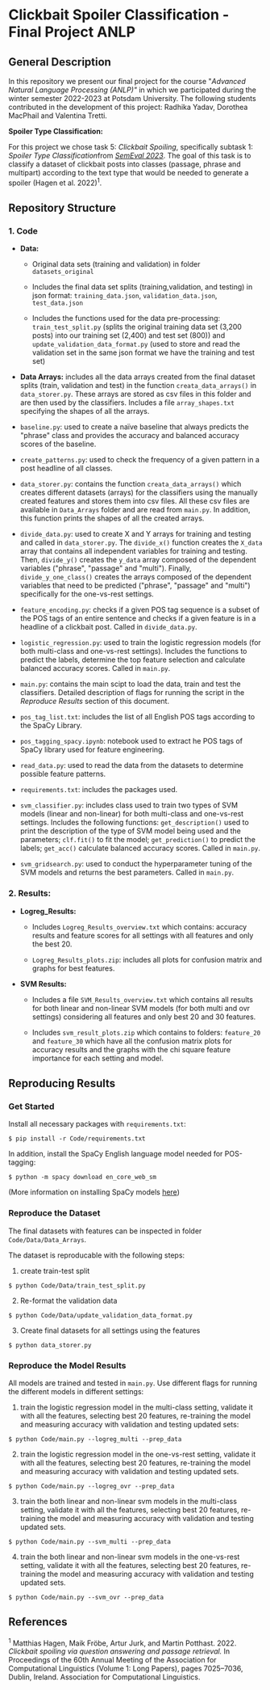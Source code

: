 # Clickbait Spoiler Classification - Final Project ANLP

## General Description

In this repository we present our final project for the course
"*Advanced Natural Language Processing (ANLP)"* in which we participated
during the winter semester 2022-2023 at Potsdam University. The
following students contributed in the development of this project:
Radhika Yadav, Dorothea MacPhail and Valentina Tretti.

**Spoiler Type Classification:**

For this project we chose task 5: *Clickbait Spoiling*, specifically
subtask 1: *Spoiler Type Classification*from [*SemEval 2023*](https://semeval.github.io/SemEval2023/tasks.html). The goal of this
task is to classify a dataset of clickbait posts into
classes (passage, phrase and multipart) according to the text type
that would be needed to generate a spoiler (Hagen et al. 2022)<sup>1</sup>.

## Repository Structure

### 1. Code

-   **Data:**

    - Original data sets (training and validation) in folder `datasets_original`

    - Includes the final data set splits (training,validation, and testing) in json format: `training_data.json`, `validation_data.json`, `test_data.json`

    - Includes the functions used for the data pre-processing: `train_test_split.py` (splits the original training data set (3,200 posts) into our training set (2,400) and test set (800)) and `update_validation_data_format.py` (used to store and read the validation set in the same json format we have the training and test set)

-  **Data Arrays:** includes all the data arrays created from the
        final dataset splits (train, validation and test) in the function
        `creata_data_arrays()` in `data_storer.py`. These arrays are
        stored as csv files in this folder and are then used by the
        classifiers. Includes a file `array_shapes.txt` specifying the shapes
        of all the arrays.

- `baseline.py`: used to create a naïve baseline that always
predicts the "phrase" class and provides the accuracy and balanced
accuracy scores of the baseline. 

- `create_patterns.py`: used to check the frequency of a given pattern in a post
headline of all classes.

- `data_storer.py`: contains the function `creata_data_arrays()` which creates different datasets (arrays) for the classifiers using the manually created features and stores them into csv files. All these csv files are available in `Data_Arrays` folder and are read from `main.py`. In addition, this function prints the shapes of all the created arrays.

- `divide_data.py`: used to create X and Y arrays for training and testing and called in `data_storer.py`. The `divide_x()` function creates the `X_data` array that contains all independent variables for training and testing. Then, `divide_y()` creates the `y_data` array composed of the dependent variables ("phrase", "passage" and "multi"). Finally, `divide_y_one_class()` creates the arrays composed of the dependent variables that need to be predicted ("phrase", "passage" and "multi") specifically for the one-vs-rest settings.

- `feature_encoding.py`: checks if a given POS tag sequence is a subset of the POS tags of an entire sentence and checks if a given feature is in a headline of a clickbait post. Called in `divide_data.py`.

- `logistic_regression.py`: used to train the logistic regression models (for both multi-class and one-vs-rest settings). Includes the functions to predict the labels, determine the top feature selection and calculate balanced accuracy scores. Called in `main.py`.

- `main.py`: contains the main scipt to load the data, train and test the classifiers. Detailed description of flags for running the script in the *Reproduce Results* section of this document.

- `pos_tag_list.txt`: includes the list of all English POS tags according to the SpaCy Library.

- `pos_tagging_spacy.ipynb`: notebook used to extract he POS tags of SpaCy library used for feature engineering.

- `read_data.py`: used to read the data from the datasets to determine possible feature patterns.

- `requirements.txt`: includes the packages used.

- `svm_classifier.py`: includes class used to train two types of SVM models (linear and non-linear) for both multi-class and one-vs-rest settings. Includes the following functions: `get_description()` used to print the description of the type of SVM model being used and the parameters; `clf.fit()` to fit the model; `get_prediction()` to predict the labels; `get_acc()` calculate balanced accuracy scores. Called in `main.py`.

- `svm_gridsearch.py`: used to conduct the hyperparameter tuning of the SVM models and returns the best parameters. Called in `main.py`.

### 2. Results:

- **Logreg_Results:**

    - Includes `Logreg_Results_overview.txt` which contains: accuracy results and feature scores for all settings with all features and only the best 20.

    - `Logreg_Results_plots.zip`: includes all plots for confusion matrix and graphs for best features.

- **SVM Results:**

    - Includes a file `SVM_Results_overview.txt` which contains all results for both linear and non-linear SVM models (for both multi and ovr settings) considering all features and only best 20 and 30 features.

    - Includes `svm_result_plots.zip` which contains to folders: `feature_20` and `feature_30` which have all the confusion matrix plots for accuracy results and the graphs with the chi square feature importance for each setting and model.

## Reproducing Results
### Get Started
Install all necessary packages with `requirements.txt`:
```
$ pip install -r Code/requirements.txt
```
In addition, install the SpaCy English language model needed for POS-tagging:
```
$ python -m spacy download en_core_web_sm
```
(More information on installing SpaCy models [here](https://spacy.io/usage))

### Reproduce the Dataset
The final datasets with features can be inspected in folder `Code/Data/Data_Arrays`.

The dataset is reproducable with the following steps: 
1. create train-test split
```
$ python Code/Data/train_test_split.py
```
2. Re-format the validation data
```
$ python Code/Data/update_validation_data_format.py
```
3. Create final datasets for all settings using the features
```
$ python data_storer.py
```

### Reproduce the Model Results
All models are trained and tested in `main.py`. Use different flags for running the different models in different settings:

1. train the logistic regression model in the multi-class setting, validate it with all the features, selecting best 20 features, re-training the model and measuring accuracy with validation and testing updated sets:
```
$ python Code/main.py --logreg_multi --prep_data
```

2. train the logistic regression model in the one-vs-rest setting, validate it with all the features, selecting best 20 features, re-training the model and measuring accuracy with validation and testing updated sets.
```
$ python Code/main.py --logreg_ovr --prep_data
```

3. train the both linear and non-linear svm models in the multi-class setting, validate it with all the features, selecting best 20 features, re-training the model and measuring accuracy with validation and testing updated sets.
```
$ python Code/main.py --svm_multi --prep_data
```

4. train the both linear and non-linear svm models in the one-vs-rest setting, validate it with all the features, selecting best 20 features, re-training the model and measuring accuracy with validation and testing updated sets.
```
$ python Code/main.py --svm_ovr --prep_data
```

## References
<sup>1</sup> Matthias Hagen, Maik Fröbe, Artur Jurk, and Martin Potthast. 2022. *Clickbait spoiling via question answering and passage retrieval.* In Proceedings of the
60th Annual Meeting of the Association for Computational Linguistics (Volume 1: Long Papers), pages 7025–7036, Dublin, Ireland. Association for Computational Linguistics.